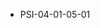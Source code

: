 <!--
    ATTENTION: This file was generated via gradle!
               Do NOT manually edit this file! Any such changes will be overwritten!
-->
* PSI-04-01-05-01
